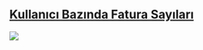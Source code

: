 ## [Kullanıcı Bazında Fatura Sayıları](https://github.com/ugurozpinar/logosql/blob/master/Y%C3%B6netici%20Raporlar%C4%B1/Kullan%C4%B1c%C4%B1%20Baz%C4%B1nda%20Fatura%20Say%C4%B1lar%C4%B1.sql "Kullanıcı Bazında Fatura Sayıları")
![](https://github.com/ugurozpinar/logosql/blob/master/Screenshots/KullaniciBazindaFaturaSayilari.png?raw=true)
